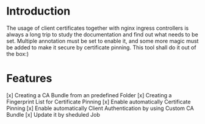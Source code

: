 # Introduction

The usage of client certificates together with nginx ingress controllers is always a long trip to study the documentation and find out what needs to be set. Multiple annotation must be set to enable it, and some more magic must be added to make it secure by certificate pinning. This tool shall do it out of the box:) 

# Features

[x] Creating a CA Bundle from an predefined Folder
[x] Creating a Fingerprint List for Certificate Pinning
[x] Enable automatically Certificate Pinning
[x] Enable automatically Client Authentication by using Custom CA Bundle
[x] Update it by sheduled Job
